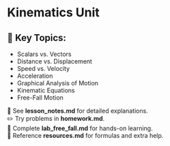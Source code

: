 # Kinematics Unit

## 📌 Key Topics:
- Scalars vs. Vectors
- Distance vs. Displacement
- Speed vs. Velocity
- Acceleration
- Graphical Analysis of Motion
- Kinematic Equations
- Free-Fall Motion

📖 See **lesson_notes.md** for detailed explanations.  
✏️ Try problems in **homework.md**.  
🔬 Complete **lab_free_fall.md** for hands-on learning.  
📑 Reference **resources.md** for formulas and extra help.
 

